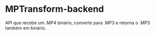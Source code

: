 # MPTransform-backend
API que recebe um .MP4 binário, converte para .MP3 e retorna o .MP3 também em binário.
